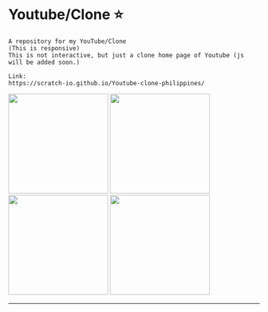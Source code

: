 
# Youtube/Clone ⭐

 ``` 
A repository for my YouTube/Clone
(This is responsive)
This is not interactive, but just a clone home page of Youtube (js will be added soon.)
 ```
 ```
Link:
 https://scratch-io.github.io/Youtube-clone-philippines/
 ``` 


<img src="https://github.com/obstaclenewBuffered/Youtube-Clone/assets/114133634/337e7f65-9cd4-4a13-beb9-bb2c90196cf2"  height=200> 
<img src="https://github.com/obstaclenewBuffered/Youtube-Clone/assets/114133634/a7285371-1682-407c-8cbc-2c7d1f964ea5"  height=200> 
<img src="https://github.com/obstaclenewBuffered/Youtube-Clone/assets/114133634/131000c0-9bca-4608-bbf5-4e42fad684d2"  height=200> 
<img src="https://github.com/obstaclenewBuffered/Youtube-Clone/assets/114133634/131000c0-9bca-4608-bbf5-4e42fad684d2"  height=200> 
<hr

